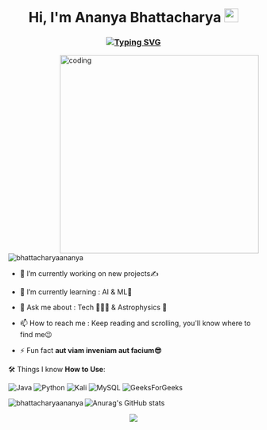  <h1 align="center">Hi, I'm Ananya Bhattacharya  <img src="https://media.giphy.com/media/hvRJCLFzcasrR4ia7z/giphy.gif" width="28"></h>
 <link rel="stylesheet" href="wave.css">
<h3 align="center"><a href="https://git.io/typing-svg"><img src="https://readme-typing-svg.demolab.com?font=Bookman+old+style&pause=1000&color=EE7F23&center=true&vCenter=true&width=435&lines=A+Passionate+Developer+from+India;A+Warm+Learner;A+Self+Learner;A+Fun+Lover" alt="Typing SVG" /></a></h3>
 
<img align="right" alt="coding" width="400" src="https://media3.giphy.com/media/SWoSkN6DxTszqIKEqv/giphy.gif">
<p align="left"> <img src="https://komarev.com/ghpvc/?username=bhattacharyaananya&label=Profile%20views&color=0e75b6&style=flat" alt="bhattacharyaananya" /> </p>

- 🔭 I’m currently working on new projects✍️

- 🌱 I’m currently learning : AI & ML🤖

- 💬 Ask me about : Tech 👨🏻‍💻 & Astrophysics 🌌 

- 📫 How to reach me : Keep reading and scrolling, you'll know where to find me😉

- ⚡ Fun fact **aut viam inveniam aut facium😎**

🛠️ Things I know **How to Use**:
     <p> ![Java](https://img.shields.io/badge/java-%23ED8B00.svg?style=for-the-badge&logo=openjdk&logoColor=white)
      ![Python](https://img.shields.io/badge/python-3670A0?style=for-the-badge&logo=python&logoColor=ffdd54)
      ![Kali](https://img.shields.io/badge/Kali-268BEE?style=for-the-badge&logo=kalilinux&logoColor=white)
      ![MySQL](https://img.shields.io/badge/mysql-%2300f.svg?style=for-the-badge&logo=mysql&logoColor=white)
 ![GeeksForGeeks](https://img.shields.io/badge/GeeksforGeeks-gray?style=for-the-badge&logo=geeksforgeeks&logoColor=35914c)
</p>
      
<p><img align="left" src="https://github-readme-stats.vercel.app/api/top-langs?username=bhattacharyaananya&hide_border=true&hide_progress=true" alt="bhattacharyaananya"/</p>

 
 ![Anurag's GitHub stats](https://github-readme-stats.vercel.app/api?username=bhattacharyaananya&theme=default&hide_border=true)

<p align="center"><img align="center" src="https://github-readme-streak-stats.herokuapp.com/?user=bhattacharyaananya&hide_border=true"/></p>


